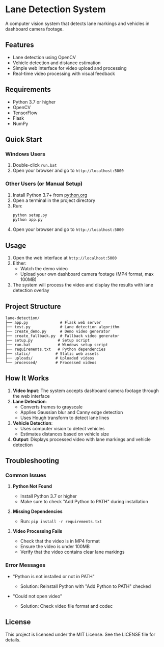 # Lane Detection System

A computer vision system that detects lane markings and vehicles in dashboard camera footage.

## Features

- Lane detection using OpenCV
- Vehicle detection and distance estimation
- Simple web interface for video upload and processing
- Real-time video processing with visual feedback

## Requirements

- Python 3.7 or higher
- OpenCV
- TensorFlow
- Flask
- NumPy

## Quick Start

### Windows Users

1. Double-click `run.bat`
2. Open your browser and go to `http://localhost:5000`

### Other Users (or Manual Setup)

1. Install Python 3.7+ from [python.org](https://www.python.org/downloads/)
2. Open a terminal in the project directory
3. Run:
   ```bash
   python setup.py
   python app.py
   ```
4. Open your browser and go to `http://localhost:5000`

## Usage

1. Open the web interface at `http://localhost:5000`
2. Either:
   - Watch the demo video
   - Upload your own dashboard camera footage (MP4 format, max 100MB)
3. The system will process the video and display the results with lane detection overlay

## Project Structure

```
lane-detection/
├── app.py              # Flask web server
├── test.py             # Lane detection algorithm
├── create_demo.py      # Demo video generator
├── create_fallback.py  # Fallback video generator
├── setup.py           # Setup script
├── run.bat            # Windows setup script
├── requirements.txt   # Python dependencies
├── static/           # Static web assets
├── uploads/          # Uploaded videos
└── processed/        # Processed videos
```

## How It Works

1. **Video Input**: The system accepts dashboard camera footage through the web interface
2. **Lane Detection**: 
   - Converts frames to grayscale
   - Applies Gaussian blur and Canny edge detection
   - Uses Hough transform to detect lane lines
3. **Vehicle Detection**:
   - Uses computer vision to detect vehicles
   - Estimates distances based on vehicle size
4. **Output**: Displays processed video with lane markings and vehicle detection

## Troubleshooting

### Common Issues

1. **Python Not Found**
   - Install Python 3.7 or higher
   - Make sure to check "Add Python to PATH" during installation

2. **Missing Dependencies**
   - Run: `pip install -r requirements.txt`

3. **Video Processing Fails**
   - Check that the video is in MP4 format
   - Ensure the video is under 100MB
   - Verify that the video contains clear lane markings

### Error Messages

- "Python is not installed or not in PATH"
  - Solution: Reinstall Python with "Add Python to PATH" checked

- "Could not open video"
  - Solution: Check video file format and codec

## License

This project is licensed under the MIT License. See the LICENSE file for details. 